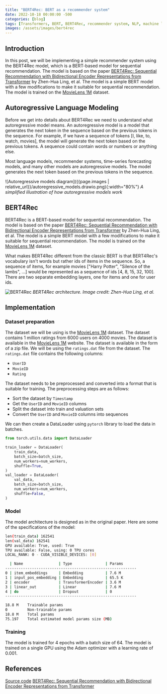 ```yaml
---
title: "BERT4Rec: BERT as a recommender system"
date: 2022-10-18 00:00:00 -500
categories: [blog]
tags: [Transformers, BERT, BERT4Rec, recommender system, NLP, machine learning]
images: /assets/images/bert4rec
---
```


## Introduction

In this post, we will be implementing a simple recommender system using the BERT4Rec model, which is a BERT-based model for sequential recommendation. The model is based on the paper [BERT4Rec: Sequential Recommendation with Bidirectional Encoder Representations from Transformer](https://arxiv.org/abs/1904.06690) by Zhen-Hua Ling, et al. The model is a simple BERT model with a few modifications to make it suitable for sequential recommendation. The model is trained on the [MovieLens 1M](https://grouplens.org/datasets/movielens/1m/) dataset.


## Autoregressive Language Modeling

Before we get into details about BERT4Rec we need to understand what autoregressive model means. An autoregressive model is a model that generates the next token in the sequence based on the previous tokens in the sequence. For example, if we have a sequence of tokens [I, like, to, watch, movies], the model will generate the next token based on the previous tokens. A sequence could contain words or numbers or anything else.

Most language models, recommender systems, time-series forecasting models, and many other models are autoregressive models. The model generates the next token based on the previous tokens in the sequence.


![Autoregressive models diagram]({{page.images | relative_url}}/autoregressive_models.drawio.png){:width="80%"}
*A simplified illustration of how autoregressive models work*



## BERT4Rec

BERT4Rec is a BERT-based model for sequential recommendation. The model is based on the paper [BERT4Rec: Sequential Recommendation with Bidirectional Encoder Representations from Transformer](https://arxiv.org/abs/1904.06690) by Zhen-Hua Ling, et al. The model is a simple BERT model with a few modifications to make it suitable for sequential recommendation. The model is trained on the [MovieLens 1M](https://grouplens.org/datasets/movielens/1m/) dataset.

What makes BERT4Rec different from the classic BERT is that BERT4Rec's vocabulary isn't words but rather ids of items in the sequence. So, a sequence of items, for example movies ["Harry Potter", "Silence of the lambs", ...] would be represented as a sequence of ids [4, 8, 15, 32, 100]. There are two separate embedding layers, one for items and one for user ids.

![BERT4Rec](https://www.researchgate.net/publication/357555116/figure/fig1/AS:1108425652092928@1641280677333/Model-architecture-of-MetaBERT4Rec-In-contrast-to-BERT4Rec-we-add-meta-embedding-for.ppm)
*BERT4Rec architecture. Image credit: Zhen-Hua Ling, et al.*

## Implementation

### Dataset preparation

The dataset we will be using is the [MovieLens 1M](https://grouplens.org/datasets/movielens/1m/) dataset. The dataset contains 1 million ratings from 6000 users on 4000 movies. The dataset is available in the [MovieLens 1M](https://grouplens.org/datasets/movielens/1m/) website. The dataset is available in the form of a zip file. We will be using the `ratings.dat` file from the dataset. The `ratings.dat` file contains the following columns:

- `UserID`
- `MovieID`
- `Rating`

The dataset needs to be preprocessed and converted into a format that is suitable for training. The preprocessing steps are as follows:

  - Sort the dataset by `Timestamp`
  - Get the `UserID` and `MovieID` columns
  - Split the dataset into train and valuation sets
  - Convert the `UserID` and `MovieID` columns into sequences

We can then create a DataLoader using `pytorch` library to load the data in batches.

```python	
from torch.utils.data import DataLoader

train_loader = DataLoader(
    train_data,
    batch_size=batch_size,
    num_workers=num_workers,
    shuffle=True,
)
val_loader = DataLoader(
    val_data,
    batch_size=batch_size,
    num_workers=num_workers,
    shuffle=False,
)
```

### Model

The model architecture is designed as in the original paper.
Here are some of the specifications of the model:

```bash
len(train_data) 162541
len(val_data) 162541
GPU available: True, used: True
TPU available: False, using: 0 TPU cores
LOCAL_RANK: 0 - CUDA_VISIBLE_DEVICES: [0]

  | Name                | Type               | Params
-----------------------------------------------------------
0 | item_embeddings     | Embedding          | 7.6 M 
1 | input_pos_embedding | Embedding          | 65.5 K
2 | encoder             | TransformerEncoder | 3.6 M 
3 | linear_out          | Linear             | 7.6 M 
4 | do                  | Dropout            | 0     
-----------------------------------------------------------

18.8 M    Trainable params
0         Non-trainable params
18.8 M    Total params
75.197    Total estimated model params size (MB)
```

### Training

The model is trained for 4 epochs with a batch size of 64. The model is trained on a single GPU using the Adam optimizer with a learning rate of 0.001. 


## References

[Source code](https://github.com/amrohendawi/recommender_BERT4Rec)
[BERT4Rec: Sequential Recommendation with Bidirectional Encoder Representations from Transformer](https://arxiv.org/abs/1904.06690)